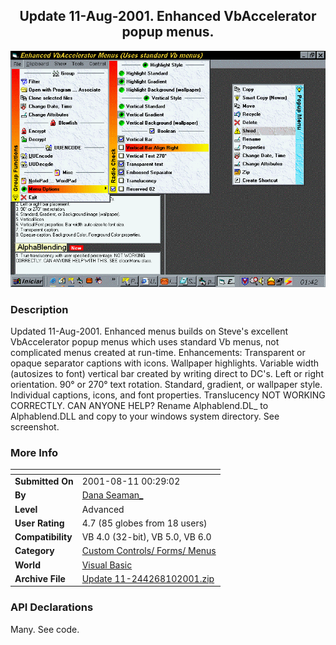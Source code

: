 ﻿<div align="center">

## Update 11\-Aug\-2001\. Enhanced VbAccelerator popup menus\.

<img src="PIC2001811049573711.gif">
</div>

### Description

Updated 11-Aug-2001. Enhanced menus builds on Steve's excellent VbAccelerator popup menus which uses standard Vb menus, not complicated menus created at run-time. Enhancements: Transparent or opaque separator captions with icons. Wallpaper highlights. Variable width (autosizes to font) vertical bar created by writing direct to DC's. Left or right orientation. 90° or 270° text rotation. Standard, gradient, or wallpaper style. Individual captions, icons, and font properties. Translucency NOT WORKING CORRECTLY. CAN ANYONE HELP? Rename Alphablend.DL_ to Alphablend.DLL and copy to your windows system directory. See screenshot.
 
### More Info
 


<span>             |<span>
---                |---
**Submitted On**   |2001-08-11 00:29:02
**By**             |[Dana Seaman\_](https://github.com/Planet-Source-Code/PSCIndex/blob/master/ByAuthor/dana-seaman.md)
**Level**          |Advanced
**User Rating**    |4.7 (85 globes from 18 users)
**Compatibility**  |VB 4\.0 \(32\-bit\), VB 5\.0, VB 6\.0
**Category**       |[Custom Controls/ Forms/  Menus](https://github.com/Planet-Source-Code/PSCIndex/blob/master/ByCategory/custom-controls-forms-menus__1-4.md)
**World**          |[Visual Basic](https://github.com/Planet-Source-Code/PSCIndex/blob/master/ByWorld/visual-basic.md)
**Archive File**   |[Update 11\-244268102001\.zip](https://github.com/Planet-Source-Code/dana-seaman-update-11-aug-2001-enhanced-vbaccelerator-popup-menus__1-25708/archive/master.zip)

### API Declarations

Many. See code.






